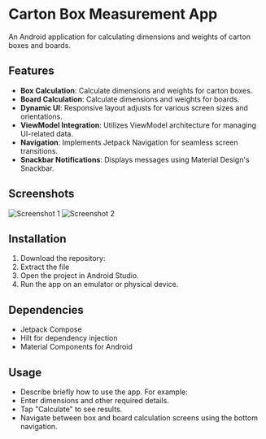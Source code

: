 # Carton Box Measurement App

An Android application for calculating dimensions and weights of carton boxes and boards.

## Features

- **Box Calculation**: Calculate dimensions and weights for carton boxes.
- **Board Calculation**: Calculate dimensions and weights for boards.
- **Dynamic UI**: Responsive layout adjusts for various screen sizes and orientations.
- **ViewModel Integration**: Utilizes ViewModel architecture for managing UI-related data.
- **Navigation**: Implements Jetpack Navigation for seamless screen transitions.
- **Snackbar Notifications**: Displays messages using Material Design's Snackbar.

## Screenshots

![Screenshot 1](./screenshots/screenshot1.png)
![Screenshot 2](./screenshots/screenshot2.png)

## Installation

1. Download the repository:
2. Extract the file
3. Open the project in Android Studio.
4. Run the app on an emulator or physical device.

## Dependencies
- Jetpack Compose
- Hilt for dependency injection
- Material Components for Android

## Usage
- Describe briefly how to use the app. For example:
- Enter dimensions and other required details.
- Tap "Calculate" to see results.
- Navigate between box and board calculation screens using the bottom navigation.
